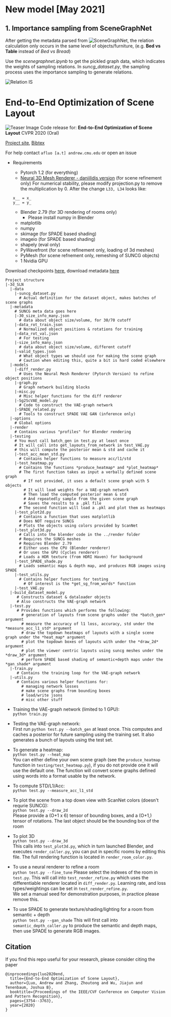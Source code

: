 # New model [May 2021]

## 1. Importance sampling from SceneGraphNet

After getting the metadata parsed from ![SceneGraphNet](https://github.com/yzhou359/3DIndoor-SceneGraphNet), the relation calculation only occurs in the same level of objects/furniture, (e.g. **Bed vs Table** instead of *Bed vs Bread*)

Use the *scenegraphnet.ipynb* to get the pickled graph data, which indicates the weights of sampling relations. In *suncg_dataset.py*, the sampling process uses the importance sampling to generate relations.

![Relation IS](runs/relation_is.png)




# End-to-End Optimization of Scene Layout

![Teaser Image](https://raw.githubusercontent.com/aluo-x/3D_SLN/master/result.jpg)
Code release for:
**End-to-End Optimization of Scene Layout**  CVPR 2020 (Oral) 

[Project site](http://3dsln.csail.mit.edu/),  [Bibtex](http://3dsln.csail.mit.edu/bibtex/3dsln_cvpr.bib) 

For help contact `afluo [a.t] andrew.cmu.edu` or open an issue
* Requirements  
   * Pytorch 1.2 (for everything)
   * [Neural 3D Mesh Renderer - daniilidis version](https://github.com/daniilidis-group/neural_renderer)   (for scene refinement only)
   For numerical stability, please modify projection.py to remove the multiplication by 0. 
   After the change `L33, L34` looks like: 
   ```
   x__ = x_
   y__ = y_ 
   ```
   
   * Blender 2.79 (for 3D rendering of rooms only)
     * Please install numpy in Blender
   * matplotlib
   * numpy
   * skimage (for SPADE based shading)
   * imageio (for SPADE based shading)
   * shapely (eval only)
   * PyWavefront (for scene refinement only, loading of 3d meshes)
   * PyMesh (for scene refnement only, remeshing of SUNCG objects)
   * 1 Nvidia GPU
  
Download checkpoints [here](https://u.pcloud.link/publink/show?code=XZcDaNkZiaNSUcUK57R7aLJH9Pr3kyzWGqMk), download metadata [here](https://u.pcloud.link/publink/show?code=XZaDaNkZ4bapJodBqTjUBrpyMqUT8zqqCQHk)
```
Project structure
|-3d_SLN
  |-data
    |-suncg_dataset.py
      # Actual definition for the dataset object, makes batches of scene graphs
  |-metadata
    # SUNCG meta data goes here
    |-30_size_info_many.json
      # data about object size/volume, for 30/70 cutoff
    |-data_rot_train.json
      # Normalized object positions & rotations for training
    |-data_rot_val.json
      # For testing
    |-size_info_many.json
      # data about object size/volume, different cutoff
    |-valid_types.json
      # What object types we should use for making the scene graph
      # Caution when editing this, quite a bit is hard coded elsewhere
  |-models
    |-diff_render.py
      # Uses the Neural Mesh Renderer (Pytorch Version) to refine object positions
    |-graph.py
      # Graph network building blocks
    |-misc.py
      # Misc helper functions for the diff renderer
    |-Sg2ScVAE_model.py
      # Code to construct the VAE-graph network
    |-SPADE_related.py
      # Tools to construct SPADE VAE GAN (inference only)
  |-options
    # Global options
  |-render
    # Contains various "profiles" for Blender rendering
  |-testing
    # You must call batch_gen in test.py at least once
    # It will call into get_layouts_from_network in test_VAE.py
    # this will compute the posterior mean & std and cache it
    |-test_acc_mean_std.py
      # Contains helper functions to measure acc/l1/std 
    |-test_heatmap.py
      # Contains the functions *produce_heatmap* and *plot_heatmap*
      # The first function takes as input a verbally defined scene graph
        # If not provided, it uses a default scene graph with 5 objects
        # It will load weights for a VAE-graph network
        # Then load the computed posterior mean & std
        # And repeatedly sample from the given scene graph
        # Saves the results to a .pkl file
      # The second function will load a .pkl and plot them as heatmaps
    |-test_plot2d.py
      # Contains a function that uses matplotlib
      # Does NOT require SUNCG
      # Plots the objects using colors provided by ScanNet
    |-test_plot3d.py
      # Calls into the blender code in the ../render folder
      # Requires the SUNCG meshes
      # Requires Blender 2.79
      # Either uses the CPU (Blender renderer)
      # Or uses the GPU (Cycles renderer)
      # Loads a HDR texture (from HDRI Haven) for background
    |-test_SPADE_shade.py
      # Loads semantic maps & depth map, and produces RGB images using SPADE
    |-test_utils.py
      # Contains helper functions for testing
        # Of interest is the *get_sg_from_words* function
    |-test_VAE.py
  |-build_dataset_model.py
     # Constructs dataset & dataloader objects
     # Also constructs the VAE-graph network
  |-test.py
     # Provides functions which performs the following:
       # generation of layouts from scene graphs under the *batch_gen* argument
       # measure the accuracy of l1 loss, accuracy, std under the *measure_acc_l1_std* argument
       # draw the topdown heatmaps of layouts with a single scene graph under the *heat_map* argument
       # plot the topdown boxes of layouts with under the *draw_2d* argument
       # plot the viewer centric layouts using suncg meshes under the *draw_3d* argument
       # perform SPADE based shading of semantic+depth maps under the *gan_shade* argument
  |-train.py
     # Contains the training loop for the VAE-graph network
  |-utils.py
     # Contains various helper functions for:
       # managing network losses
       # make scene graphs from bounding boxes
       # load/write jsons
       # misc other stuff
```
* Training the VAE-graph network (limited to 1 GPU):  
`python train.py`

* Testing the VAE-graph network:  
First run `python test.py --batch_gen` at least once. This computes and caches a posterior for future sampling using the training set. It also generates a bunch of layouts using the test set.

* To generate a heatmap:  
`python test.py --heat_map`  
You can either define your own scene graph (see the `produce_heatmap` function in `testing/test_heatmap.py`), if you do not provide one it will use the default one. The function will convert scene graphs defined using words into a format usable by the network.

* To compute STD/L1/Acc:  
`python test.py --measure_acc_l1_std`

* To plot the scene from a top down view with ScanNet colors (doesn't requrie SUNCG):  
`python test.py --draw_2d`  
Please provide a (O+1 x 6) tensor of bounding boxes, and a (O+1,) tensor of rotations. The last object should be the bounding box of the room

* To plot 3D  
`python test.py --draw_3d`  
This calls into `test_plot3d.py`, which in turn launched Blender, and executes `render_caller.py`, you can put in specific rooms by editing this file. The full rendering function is located in `render_room_color.py`. 

* To use a neural renderer to refine a room  
`python test.py --fine_tune`
Please select the indexes of the room in `test.py`. This will call into `test_render_refine.py` which uses the differentiable renderer located in `diff_render.py`. Learning rate, and loss types/weightings can be set in `test_render_refine.py`.  
We set a manual seed for demonstration purposes, in practice please remove this.


* To use SPADE to generate texture/shading/lighting for a room from semantic + depth  
`python test.py --gan_shade`
This will first call into `semantic_depth_caller.py` to produce the semantic and depth maps, then use SPADE to generate RGB images.

## Citation

If you find this repo useful for your research, please consider citing the paper

```
@inproceedings{luo2020end,
  title={End-to-End Optimization of Scene Layout},
  author={Luo, Andrew and Zhang, Zhoutong and Wu, Jiajun and Tenenbaum, Joshua B},
  booktitle={Proceedings of the IEEE/CVF Conference on Computer Vision and Pattern Recognition},
  pages={3754--3763},
  year={2020}
}
```
